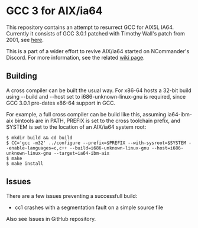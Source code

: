 # GCC 3 for AIX/ia64

This repository contains an attempt to resurrect GCC for AIX5L IA64.
Currently it consists of GCC 3.0.1 patched with Timothy Wall's patch from
2001, see [here](https://gcc.gnu.org/legacy-ml/gcc-patches/2001-07/msg00360.html).

This is a part of a wider effort to revive AIX/ia64 started on NCommander's
Discord. For more information, see the related [wiki page](https://restless.systems/wiki/AIX_on_Itanium).

## Building

A cross compiler can be built the usual way. For x86-64 hosts a 32-bit build
using --build and --host set to i686-unknown-linux-gnu is required, since GCC
3.0.1 pre-dates x86-64 support in GCC.

For example, a full cross compiler can be build like this, assuming ia64-ibm-aix
bintools are in PATH, PREFIX is set to the cross toolchain prefix, and SYSTEM is
set to the location of an AIX/ia64 system root:

```
$ mkdir build && cd build
$ CC='gcc -m32' ../configure --prefix=$PREFIX --with-sysroot=$SYSTEM --enable-languages=c,c++ --build=i686-unknown-linux-gnu --host=i686-unknown-linux-gnu --target=ia64-ibm-aix
$ make
$ make install
```

## Issues

There are a few issues preventing a successfull build:
- cc1 crashes with a segmentation fault on a simple source file

Also see Issues in GitHub repository.
